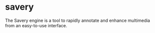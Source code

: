 # savery
The Savery engine is a tool to rapidly annotate and enhance multimedia from an easy-to-use interface.

